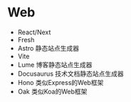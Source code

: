 # Web

- React/Next
- Fresh
- Astro 静态站点生成器
- Vite
- Lume 博客静态站点生成器
- Docusaurus 技术文档静态站点生成器
- Hono 类似Express的Web框架
- Oak 类似Koa的Web框架
